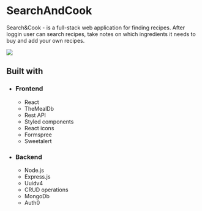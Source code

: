 # SearchAndCook
Search&Cook - is a full-stack web application for finding recipes. After loggin user can search recipes, take notes on which ingredients it needs to buy and add your own recipes. 

<img src="../SearchAndCookVS2/client/src/assets/SearchAndCook.jpg">

## Built with
- ### Frontend
    - React
    - TheMealDb
    - Rest API
    - Styled components
    - React icons
    - Formspree
    - Sweetalert
- ### Backend
    - Node.js
    - Express.js
    - Uuidv4
    - CRUD operations
    - MongoDb
    - Auth0